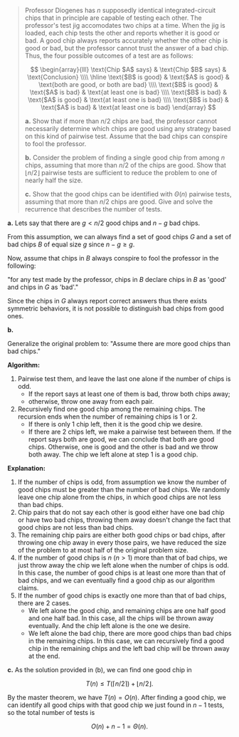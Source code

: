 > Professor Diogenes has $n$ supposedly identical integrated-circuit chips that in principle are capable of testing each other. The professor's test jig accomodates two chips at a time. When the jig is loaded, each chip tests the other and reports whether it is good or bad. A good chip always reports accurately whether the other chip is good or bad, but the professor cannot trust the answer of a bad chip. Thus, the four possible outcomes of a test are as follows:
>
> $$
> \begin{array}{lll}
> \text{Chip $A$ says} & \text{Chip $B$ says} & \text{Conclusion} \\\\
> \hline
> \text{$B$ is good} & \text{$A$ is good} & \text{both are good, or both are bad} \\\\
> \text{$B$ is good} & \text{$A$ is bad}  & \text{at least one is bad} \\\\
> \text{$B$ is bad}  & \text{$A$ is good} & \text{at least one is bad} \\\\
> \text{$B$ is bad}  & \text{$A$ is bad}  & \text{at least one is bad}
> \end{array}
> $$
>
> **a.** Show that if more than $n / 2$ chips are bad, the professor cannot necessarily determine which chips are good using any strategy based on this kind of pairwise test. Assume that the bad chips can conspire to fool the professor.
>
> **b.** Consider the problem of finding a single good chip from among $n$ chips, assuming that more than $n / 2$ of the chips are good. Show that $\lfloor n / 2 \rfloor$ pairwise tests are sufficient to reduce the problem to one of nearly half the size.
>
> **c.** Show that the good chips can be identified with $\Theta(n)$ pairwise tests, assuming that more than $n / 2$ chips are good. Give and solve the recurrence that describes the number of tests.

**a.** Lets say that there are $g < n / 2$ good chips and $n - g$ bad chips.

From this assumption, we can always find a set of good chips $G$ and a set of bad chips $B$ of equal size $g$ since $n - g \ge g$.

Now, assume that chips in $B$ always conspire to fool the professor in the following:

"for any test made by the professor, chips in $B$ declare chips in $B$ as 'good' and chips in $G$ as 'bad'."

Since the chips in $G$ always report correct answers thus there exists symmetric behaviors, it is not possible to distinguish bad chips from good ones.

**b.**

Generalize the original problem to: "Assume there are more good chips than bad chips."

**Algorithm:**

1. Pairwise test them, and leave the last one alone if the number of chips is odd.
    - If the report says at least one of them is bad, throw both chips away;
    - otherwise, throw one away from each pair.
2. Recursively find one good chip among the remaining chips. The recursion ends when the number of remaining chips is $1$ or $2$.
    - If there is only $1$ chip left, then it is the good chip we desire.
    - If there are $2$ chips left, we make a pairwise test between them. If the report says both are good, we can conclude that both are good chips. Otherwise, one is good and the other is bad and we throw both away. The chip we left alone at step $1$ is a good chip.

**Explanation:**

1. If the number of chips is odd, from assumption we know the number of good chips must be greater than the number of bad chips. We randomly leave one chip alone from the chips, in which good chips are not less than bad chips.
2. Chip pairs that do not say each other is good either have one bad chip or have two bad chips, throwing them away doesn't change the fact that good chips are not less than bad chips.
3. The remaining chip pairs are either both good chips or bad chips, after throwing one chip away in every those pairs, we have reduced the size of the problem to at most half of the original problem size.
4. If the number of good chips is $n$ ($n > 1$) more than that of bad chips, we just throw away the chip we left alone when the number of chips is odd. In this case, the number of good chips is at least one more than that of bad chips, and we can eventually find a good chip as our algorithm claims.
5. If the number of good chips is exactly one more than that of bad chips, there are $2$ cases.
    - We left alone the good chip, and remaining chips are one half good and one half bad. In this case, all the chips will be thrown away eventually. And the chip left alone is the one we desire.
    - We left alone the bad chip, there are more good chips than bad chips in the remaining chips. In this case, we can recursively find a good chip in the remaining chips and the left bad chip will be thrown away at the end.

**c.** As the solution provided in (b), we can find one good chip in

$$T(n) \le T(\lceil n / 2 \rceil) + \lfloor n / 2 \rfloor.$$

By the master theorem, we have $T(n) = O(n)$. After finding a good chip, we can identify all good chips with that good chip we just found in $n - 1$ tests, so the total number of tests is

$$O(n) + n - 1 = \Theta(n).$$
